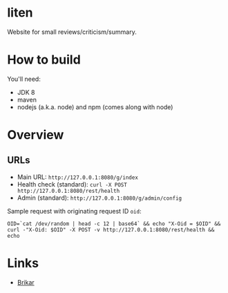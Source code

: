 liten
=====

Website for small reviews/criticism/summary.

# How to build

You'll need:

* JDK 8
* maven
* nodejs (a.k.a. node) and npm (comes along with node)


# Overview

## URLs

* Main URL: ``http://127.0.0.1:8080/g/index``
* Health check (standard): ``curl -X POST http://127.0.0.1:8080/rest/health``
* Admin (standard): ``http://127.0.0.1:8080/g/admin/config``

Sample request with originating request ID ``oid``:

```
OID=`cat /dev/random | head -c 12 | base64` && echo "X-Oid = $OID" && curl -"X-Oid: $OID" -X POST -v http://127.0.0.1:8080/rest/health && echo
```

# Links

* [Brikar](https://github.com/truward/brikar)

